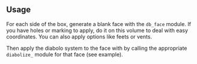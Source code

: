 
Usage
-----
For each side of the box, generate a blank face with the `db_face` module.
If you have holes or marking to apply, do it on this volume to deal with 
easy coordinates. 
You can also apply options like feets or vents.

Then apply the diabolo system to the face with by calling the appropriate
`diabolize_` module for that face (see example).
 
